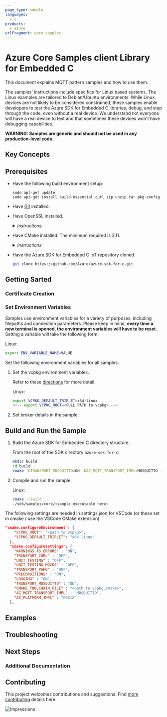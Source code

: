 ```yaml
---
page_type: sample
languages:
  - c
products:
  - azure
urlFragment: core-samples
---
```


# Azure Core Samples client Library for Embedded C

This document explains MQTT pattern samples and how to use them.

The samples' instructions include specifics for Linux based systems. The Linux examples are tailored to Debian/Ubuntu environments. While Linux devices are not likely to be considered constrained, these samples enable developers to test the Azure SDK for Embedded C libraries, debug, and step through the code, even without a real device. We understand not everyone will have a real device to test and that sometimes these devices won't have debugging capabilities.

**WARNING: Samples are generic and should not be used in any production-level code.**

## Key Concepts

## Prerequisites

- Have the following build environment setup:
  ```
  sudo apt-get update
  sudo apt-get install build-essential curl zip unzip tar pkg-config
  ```
- Have [Git](https://git-scm.com/download) installed.
<!-- - Have Microsoft [vcpkg](https://github.com/microsoft/vcpkg) package manager and [Mosquitto MQTT C client](TODO) or [Eclipse Paho MQTT C client](https://www.eclipse.org/paho/) installed. This installation may take an extended amount of time (~15-20 minutes).

    <details><summary><i>Instructions:</i></summary>
    <p>

    NOTE: For the correct vcpkg commit, see [vcpkg-commit.txt](https://github.com/Azure/azure-sdk-for-c/blob/main/eng/vcpkg-commit.txt).

    Linux:

    ```bash
    git clone https://github.com/Microsoft/vcpkg.git
    cd vcpkg
    git checkout <vcpkg commit> # Checkout the vcpkg commit per vcpkg-commit.txt above.
    ./bootstrap-vcpkg.sh
    ./vcpkg install --triplet x64-linux curl cmocka paho-mqtt mosquitto
    ```

    </p>
    </details> -->

- Have OpenSSL installed.

    <details><summary><i>Instructions:</i></summary>
    <p>

    Linux:

    ```bash
    sudo apt-get install openssl libssl-dev
    ```

    </p>
    </details>

- Have CMake installed. The minimum required is 3.11.

    <details><summary><i>Instructions:</i></summary>
    <p>

    Linux:

    - Ubuntu 18.04 or 20.04 or 22.04:

      ```bash
      sudo apt-get install cmake
      ```

    - Ubuntu 16.04: Download the latest version of [CMake](https://cmake.org/files).

      ```bash
      wget https://cmake.org/files/v3.18/cmake-3.18.3-Linux-x86_64.sh # Use latest version.
      sudo ./cmake-3.18.3-Linux-x86_64.sh --prefix=/usr
      ```
        - When prompted to include the default subdirectory, enter `n` so to install in `/usr/local`.

    </p>
    </details>

- Have the Azure SDK for Embedded C IoT repository cloned.

    ```bash
    git clone https://github.com/Azure/azure-sdk-for-c.git
    ```


## Getting Sarted

### Certificate Creation

### Set Environment Variables

Samples use environment variables for a variety of purposes, including filepaths and connection parameters. Please keep in mind, **every time a new terminal is opened, the environment variables will have to be reset**. Setting a variable will take the following form:

  Linux:

  ```bash
  export ENV_VARIABLE_NAME=VALUE
  ```

Set the following environment variables for all samples:

  1. Set the vcpkg environment variables.

      Refer to these [directions](https://github.com/Azure/azure-sdk-for-c#development-environment) for more detail.

      Linux:

      ```bash
      export VCPKG_DEFAULT_TRIPLET=x64-linux
      <!-- export VCPKG_ROOT=<FULL PATH to vcpkg> -->
      ```

  2. Set broker details in the sample:

## Build and Run the Sample
1. Build the Azure SDK for Embedded C directory structure.

    From the root of the SDK directory `azure-sdk-for-c`:

    ```bash
    mkdir build
    cd build
    cmake -DTRANSPORT_MOSQUITTO=ON -DAZ_MQTT_TRANSPORT_IMPL=MOSQUITTO -DAZ_PLATFORM_IMPL=POSIX ..
    ```
2. Compile and run the sample.

    Linux:

    ```bash
    cmake --build .
    ./sdk/samples/core/<sample executable here>
    ```
The following settings are needed in settings.json for VSCode (or these set in cmake / use the VSCode CMake extension)

```json
"cmake.configureEnvironment": {
    "VCPKG_ROOT": "<path to vcpkg>",
    "VCPKG_DEFAULT_TRIPLET": "x64-linux"
  },
  "cmake.configureSettings": {
    "WARNINGS_AS_ERRORS" : "ON",
    "TRANSPORT_CURL" : "OFF",
    "UNIT_TESTING" : "OFF",
    "UNIT_TESTING_MOCKS" : "OFF",
    "TRANSPORT_PAHO" : "OFF",
    "PRECONDITIONS" : "ON",
    "LOGGING" : "ON",
    "TRANSPORT_MOSQUITTO" : "ON",
    "CMAKE_TOOLCHAIN_FILE" : "<path to vcpkg.cmake>",
    "AZ_MQTT_TRANSPORT_IMPL" : "MOSQUITTO",
    "AZ_PLATFORM_IMPL" : "POSIX"
  },
```

## Examples

## Troubleshooting

## Next Steps

### Additional Documentation

## Contributing

This project welcomes contributions and suggestions. Find [more contributing][SDK_README_CONTRIBUTING] details here.

<!-- LINKS -->
[SDK_README_CONTRIBUTING]: https://github.com/Azure/azure-sdk-for-c/blob/main/CONTRIBUTING.md

![Impressions](https://azure-sdk-impressions.azurewebsites.net/api/impressions/azure-sdk-for-c%2Fsdk%2Fcore%2Fcore%2Fsamples%2FREADME.png)
